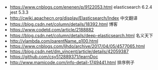 * https://www.cnblogs.com/enenen/p/9122053.html elasticsearch 6.2.4  jest 5.3.3
* http://cwiki.apachecn.org/display/Elasticsearch/Index  中文翻译
* https://blog.csdn.net/column/details/18392.html 博客
* https://www.codetd.com/article/2188882
* https://blog.csdn.net/column/details/deep-elasticsearch.html 名义天下
* http://vlambda.com/parentName_p100.html
* https://www.cnblogs.com/ljhdo/archive/2017/04/05/4577065.html
* https://blog.csdn.net/dm_vincent/article/details/42059387
* https://github.com/csy512889371/learnDoc
* http://www.mamicode.com/info-detail-1749441.html 排序例子